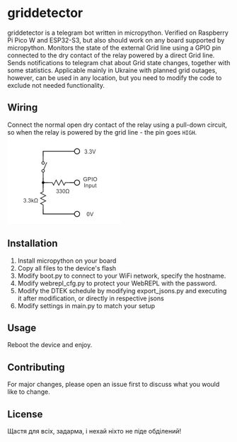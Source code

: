 # griddetector

griddetector is a telegram bot written in micropython.
Verified on Raspberry Pi Pico W and ESP32-S3, but also should work on any board supported by micropython.
Monitors the state of the external Grid line using a GPIO pin connected to the dry contact of the relay powered by a direct Grid line.
Sends notifications to telegram chat about Grid state changes, together with some statistics.
Applicable mainly in Ukraine with planned grid outages, however, can be used in any location, but you need to modify the code to exclude not needed functionality.

## Wiring

Connect the normal open dry contact of the relay using a pull-down circuit, so when the relay is powered by the grid line - the pin goes `HIGH`.
![](images/pull-up.png)

## Installation

1. Install micropython on your board
2. Copy all files to the device's flash
3. Modify boot.py to connect to your WiFi network, specify the hostname.
4. Modify webrepl_cfg.py to protect your WebREPL with the password.
5. Modify the DTEK schedule by modifying export_jsons.py and executing it after modification, or directly in respective jsons
6. Modify settings in main.py to match your setup

## Usage

Reboot the device and enjoy.

## Contributing

For major changes, please open an issue first to discuss what you would like to change.

## License

Щастя для всіх, задарма, і нехай ніхто не піде обділений!